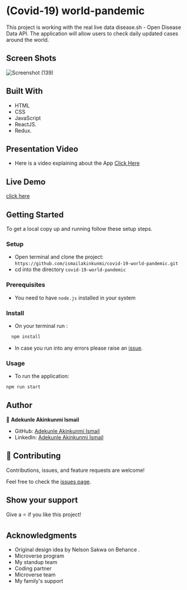 # (Covid-19) world-pandemic

This project is working with the real live data disease.sh - Open Disease Data API. The application will allow users to check daily updated cases around the world.

## Screen Shots

![Screenshot (139)](https://user-images.githubusercontent.com/37457094/170477032-5b19dd99-5ba1-422b-a486-405167302610.png)

## Built With

- HTML
- CSS
- JavaScript
- ReactJS.
- Redux.

## Presentation Video

- Here is a video explaining about the App [Click Here](https://www.loom.com/share/344f114070e2492298e332aea91a6f10)

## Live Demo

[click here](https://covid19-world-panemic.herokuapp.com/)

## Getting Started

To get a local copy up and running follow these setup steps.

### Setup

- Open terminal and clone the project: `https://github.com/ismailakinkunmi/covid-19-world-pandemic.git`
- cd into the directory `covid-19-world-pandemic`

### Prerequisites

- You need to have `node.js` installed in your system

### Install

- On your terminal run :

```sh
  npm install
```

- In case you run into any errors please raise an [issue](https://github.com/ismailakinkunmi/metrics-webapp.git/issues).

### Usage

- To run the application:

```sh
npm run start

```

## Author

👤 **Adekunle Akinkunmi Ismail**

- GitHub: [Adekunle Akinkunmi Ismail](https://github.com/ismailakinkunmi)
- LinkedIn: [Adekunle Akinkunmi Ismail](https://www.linkedin.com/in/adismail4/)

## 🤝 Contributing

Contributions, issues, and feature requests are welcome!

Feel free to check the [issues page](../../issues/).

## Show your support

Give a ⭐️ if you like this project!

## Acknowledgments

- Original design idea by Nelson Sakwa on Behance .
- Microverse program
- My standup team
- Coding partner
- Microverse team
- My family's support
